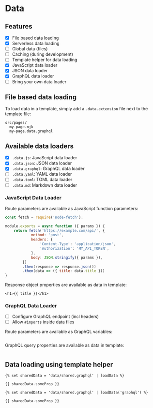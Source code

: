 # Data

## Features

- [x] File based data loading
- [x] Serverless data loading
- [ ] Global data (files)
- [ ] Caching (during development)
- [ ] Template helper for data loading
- [x] JavaScript data loader
- [x] JSON data loader
- [x] GraphQL data loader
- [ ] Bring your own data loader

## File based data loading

To load data in a template, simply add a `.data.extension` file next to the template file:

```
src/pages/
  my-page.njk
  my-page.data.graphql
```

## Available data loaders

- [x] `.data.js`: JavaScript data loader
- [x] `.data.json`: JSON data loader
- [x] `.data.graphql`: GraphQL data loader
- [ ] `.data.yaml`: YAML data loader
- [ ] `.data.toml`: TOML data loader
- [ ] `.data.md`: Markdown data loader

### JavaScript Data Loader

Route parameters are available as JavaScript function parameters:

```js
const fetch = require('node-fetch');

module.exports = async function ({ params }) {
    return fetch('https://example.com/api/', {
            method: 'post',
            headers: {
                'Content-Type': 'application/json',
                'Authorization': 'MY_API_TOKEN',
            },
            body: JSON.stringify({ params }),
        })
        .then(response => response.json())
        .then(data => ({ title: data.title }))
}
```

Response object properties are available as data in template:

```njk
<h1>{{ title }}</h1>
```

### GraphQL Data Loader

- [ ] Configure GraphQL endpoint (incl headers)
- [ ] Allow `#imports` inside data files

Route parameters are available as GraphQL variables:

```graphql

```

GraphQL query properties are available as data in template:

```njk

```

## Data loading using template helper

```njk
{% set sharedData = 'data/shared.graphql' | loadData %}

{{ sharedData.someProp }}
```

```njk
{% set sharedData = 'data/shared.graphql' | loadData('graphql') %}

{{ sharedData.someProp }}
```